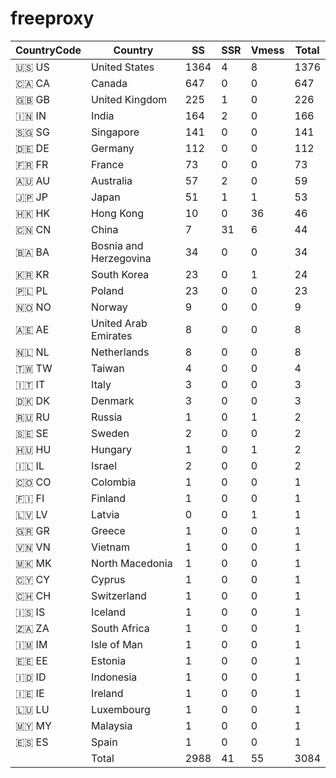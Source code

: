 # freeproxy

|CountryCode|Country|SS|SSR|Vmess|Total|
|  ----  | ----  |  ----  | ----  |  ----  | ----  |
|🇺🇸 US|United States|1364|4|8|1376|
|🇨🇦 CA|Canada|647|0|0|647|
|🇬🇧 GB|United Kingdom|225|1|0|226|
|🇮🇳 IN|India|164|2|0|166|
|🇸🇬 SG|Singapore|141|0|0|141|
|🇩🇪 DE|Germany|112|0|0|112|
|🇫🇷 FR|France|73|0|0|73|
|🇦🇺 AU|Australia|57|2|0|59|
|🇯🇵 JP|Japan|51|1|1|53|
|🇭🇰 HK|Hong Kong|10|0|36|46|
|🇨🇳 CN|China|7|31|6|44|
|🇧🇦 BA|Bosnia and Herzegovina|34|0|0|34|
|🇰🇷 KR|South Korea|23|0|1|24|
|🇵🇱 PL|Poland|23|0|0|23|
|🇳🇴 NO|Norway|9|0|0|9|
|🇦🇪 AE|United Arab Emirates|8|0|0|8|
|🇳🇱 NL|Netherlands|8|0|0|8|
|🇹🇼 TW|Taiwan|4|0|0|4|
|🇮🇹 IT|Italy|3|0|0|3|
|🇩🇰 DK|Denmark|3|0|0|3|
|🇷🇺 RU|Russia|1|0|1|2|
|🇸🇪 SE|Sweden|2|0|0|2|
|🇭🇺 HU|Hungary|1|0|1|2|
|🇮🇱 IL|Israel|2|0|0|2|
|🇨🇴 CO|Colombia|1|0|0|1|
|🇫🇮 FI|Finland|1|0|0|1|
|🇱🇻 LV|Latvia|0|0|1|1|
|🇬🇷 GR|Greece|1|0|0|1|
|🇻🇳 VN|Vietnam|1|0|0|1|
|🇲🇰 MK|North Macedonia|1|0|0|1|
|🇨🇾 CY|Cyprus|1|0|0|1|
|🇨🇭 CH|Switzerland|1|0|0|1|
|🇮🇸 IS|Iceland|1|0|0|1|
|🇿🇦 ZA|South Africa|1|0|0|1|
|🇮🇲 IM|Isle of Man|1|0|0|1|
|🇪🇪 EE|Estonia|1|0|0|1|
|🇮🇩 ID|Indonesia|1|0|0|1|
|🇮🇪 IE|Ireland|1|0|0|1|
|🇱🇺 LU|Luxembourg|1|0|0|1|
|🇲🇾 MY|Malaysia|1|0|0|1|
|🇪🇸 ES|Spain|1|0|0|1|
||Total|2988|41|55|3084|
